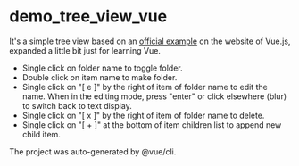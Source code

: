 # demo_tree_view_vue

It's a simple tree view based on an [official example](https://cn.vuejs.org/v2/examples/tree-view.html) on the website of Vue.js, expanded a little bit just for learning Vue.

- Single click on folder name to toggle folder.
- Double click on item name to make folder.
- Single click on "[ e ]" by the right of item of folder name to edit the name. When in the editing mode, press "enter" or click elsewhere (blur) to switch back to text display.
- Single click on "[ x ]" by the right of item of folder name to delete.
- Single click on "[ + ]" at the bottom of item children list to append new child item.

The project was auto-generated by @vue/cli.
